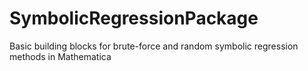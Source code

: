 # SymbolicRegressionPackage
Basic building blocks for brute-force and random symbolic regression methods in Mathematica
